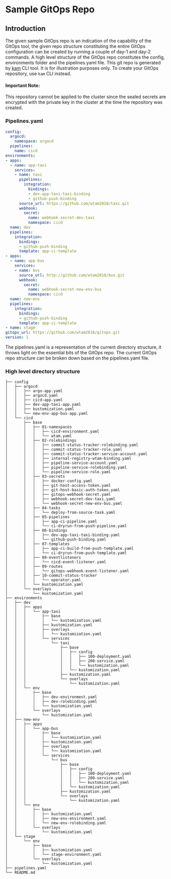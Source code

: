 # Sample GitOps Repo

## Introduction

The given sample GitOps repo is an indication of the capability of the GitOps tool, the given repo structure constituting the entire GitOps configuration can be created by running a couple of day-1 and day-2 commands. A high level structure of the GitOps repo constitutes the config, environments folder and the pipelines.yaml file.  This git repo is generated by [kam](https://github.com/redhat-developer/kam) CLI tool.  It is for illustration purposes only.  To create your GitOps repository, use `kam` CLI instead.

#### Important Note:

This repository cannot be applied to the cluster since the sealed secrets are encrypted with the private key in the cluster at the time the repository was created.

### Pipelines.yaml

```yaml
config:
  argocd:
    namespace: argocd
  pipelines:
    name: cicd
environments:
- apps:
  - name: app-taxi
    services:
    - name: taxi
      pipelines:
        integration:
          bindings:
          - dev-app-taxi-taxi-binding
          - github-push-binding
      source_url: https://github.com/wtam2018/taxi.git
      webhook:
        secret:
          name: webhook-secret-dev-taxi
          namespace: cicd
  name: dev
  pipelines:
    integration:
      bindings:
      - github-push-binding
      template: app-ci-template
- apps:
  - name: app-bus
    services:
    - name: bus
      source_url: http://github.com/wtam2018/bus.git
      webhook:
        secret:
          name: webhook-secret-new-env-bus
          namespace: cicd
  name: new-env
  pipelines:
    integration:
      bindings:
      - github-push-binding
      template: app-ci-template
- name: stage
gitops_url: https://github.com/wtam2018/gitops.git
version: 1
```

The pipelines.yaml is a representation of the current directory structure, it throws light on the essential bits of the GitOps repo. The current GitOps repo structure can be broken down based on the pipelines.yaml file.

### High level directory structure

```
├── config
│   ├── argocd
│   │   ├── argo-app.yaml
│   │   ├── argocd.yaml
│   │   ├── cicd-app.yaml
│   │   ├── dev-app-taxi-app.yaml
│   │   ├── kustomization.yaml
│   │   └── new-env-app-bus-app.yaml
│   └── cicd
│       ├── base
│       │   ├── 01-namespaces
│       │   │   ├── cicd-environment.yaml
│       │   │   └── wtam.yaml
│       │   ├── 02-rolebindings
│       │   │   ├── commit-status-tracker-rolebinding.yaml
│       │   │   ├── commit-status-tracker-role.yaml
│       │   │   ├── commit-status-tracker-service-account.yaml
│       │   │   ├── internal-registry-wtam-binding.yaml
│       │   │   ├── pipeline-service-account.yaml
│       │   │   ├── pipeline-service-rolebinding.yaml
│       │   │   └── pipeline-service-role.yaml
│       │   ├── 03-secrets
│       │   │   ├── docker-config.yaml
│       │   │   ├── git-host-access-token.yaml
│       │   │   ├── git-host-basic-auth-token.yaml
│       │   │   ├── gitops-webhook-secret.yaml
│       │   │   ├── webhook-secret-dev-taxi.yaml
│       │   │   └── webhook-secret-new-env-bus.yaml
│       │   ├── 04-tasks
│       │   │   └── deploy-from-source-task.yaml
│       │   ├── 05-pipelines
│       │   │   ├── app-ci-pipeline.yaml
│       │   │   └── ci-dryrun-from-push-pipeline.yaml
│       │   ├── 06-bindings
│       │   │   ├── dev-app-taxi-taxi-binding.yaml
│       │   │   └── github-push-binding.yaml
│       │   ├── 07-templates
│       │   │   ├── app-ci-build-from-push-template.yaml
│       │   │   └── ci-dryrun-from-push-template.yaml
│       │   ├── 08-eventlisteners
│       │   │   └── cicd-event-listener.yaml
│       │   ├── 09-routes
│       │   │   └── gitops-webhook-event-listener.yaml
│       │   ├── 10-commit-status-tracker
│       │   │   └── operator.yaml
│       │   └── kustomization.yaml
│       └── overlays
│           └── kustomization.yaml
├── environments
│   ├── dev
│   │   ├── apps
│   │   │   └── app-taxi
│   │   │       ├── base
│   │   │       │   └── kustomization.yaml
│   │   │       ├── kustomization.yaml
│   │   │       ├── overlays
│   │   │       │   └── kustomization.yaml
│   │   │       └── services
│   │   │           └── taxi
│   │   │               ├── base
│   │   │               │   ├── config
│   │   │               │   │   ├── 100-deployment.yaml
│   │   │               │   │   ├── 200-service.yaml
│   │   │               │   │   └── kustomization.yaml
│   │   │               │   └── kustomization.yaml
│   │   │               ├── kustomization.yaml
│   │   │               └── overlays
│   │   │                   └── kustomization.yaml
│   │   └── env
│   │       ├── base
│   │       │   ├── dev-environment.yaml
│   │       │   ├── dev-rolebinding.yaml
│   │       │   └── kustomization.yaml
│   │       └── overlays
│   │           └── kustomization.yaml
│   ├── new-env
│   │   ├── apps
│   │   │   └── app-bus
│   │   │       ├── base
│   │   │       │   └── kustomization.yaml
│   │   │       ├── kustomization.yaml
│   │   │       ├── overlays
│   │   │       │   └── kustomization.yaml
│   │   │       └── services
│   │   │           └── bus
│   │   │               ├── base
│   │   │               │   ├── config
│   │   │               │   │   ├── 100-deployment.yaml
│   │   │               │   │   ├── 200-service.yaml
│   │   │               │   │   └── kustomization.yaml
│   │   │               │   └── kustomization.yaml
│   │   │               ├── kustomization.yaml
│   │   │               └── overlays
│   │   │                   └── kustomization.yaml
│   │   └── env
│   │       ├── base
│   │       │   ├── kustomization.yaml
│   │       │   ├── new-env-environment.yaml
│   │       │   └── new-env-rolebinding.yaml
│   │       └── overlays
│   │           └── kustomization.yaml
│   └── stage
│       └── env
│           ├── base
│           │   ├── kustomization.yaml
│           │   └── stage-environment.yaml
│           └── overlays
│               └── kustomization.yaml
├── pipelines.yaml
└── README.md
```
